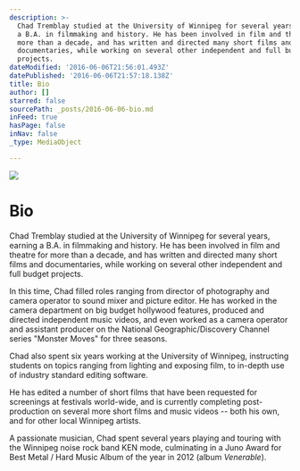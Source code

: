 ```yaml
---
description: >-
  Chad Tremblay studied at the University of Winnipeg for several years, earning
  a B.A. in filmmaking and history. He has been involved in film and theatre for
  more than a decade, and has written and directed many short films and
  documentaries, while working on several other independent and full budget
  projects.
dateModified: '2016-06-06T21:56:01.493Z'
datePublished: '2016-06-06T21:57:18.138Z'
title: Bio
author: []
starred: false
sourcePath: _posts/2016-06-06-bio.md
inFeed: true
hasPage: false
inNav: false
_type: MediaObject

---
```

![](https://the-grid-user-content.s3-us-west-2.amazonaws.com/11653445-cc41-44be-9104-f5a31920bd24.jpg)

# Bio

Chad Tremblay studied at the University of Winnipeg for several years, earning a B.A. in filmmaking and history. He has been involved in film and theatre for more than a decade, and has written and directed many short films and documentaries, while working on several other independent and full budget projects.

In this time, Chad filled roles ranging from director of photography and camera operator to sound mixer and picture editor. He has worked in the camera department on big budget hollywood features, produced and directed independent music videos, and even worked as a camera operator and assistant producer on the National Geographic/Discovery Channel series "Monster Moves" for three seasons.

Chad also spent six years working at the University of Winnipeg, instructing students on topics ranging from lighting and exposing film, to in-depth use of industry standard editing software.

He has edited a number of short films that have been requested for screenings at festivals world-wide, and is currently completing post-production on several more short films and music videos -- both his own, and for other local Winnipeg artists.

A passionate musician, Chad spent several years playing and touring with the Winnipeg noise rock band KEN mode, culminating in a Juno Award for Best Metal / Hard Music Album of the year in 2012 (album _Venerable_).